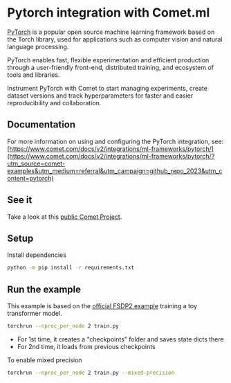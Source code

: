 # Pytorch integration with Comet.ml

[PyTorch](https://pytorch.org/) is a popular open source machine learning framework based on the Torch library, used for applications such as computer vision and natural language processing.

PyTorch enables fast, flexible experimentation and efficient production through a user-friendly front-end, distributed training, and ecosystem of tools and libraries.

Instrument PyTorch with Comet to start managing experiments, create dataset versions and track hyperparameters for faster and easier reproducibility and collaboration.

## Documentation

For more information on using and configuring the PyTorch integration, see: [https://www.comet.com/docs/v2/integrations/ml-frameworks/pytorch/](https://www.comet.com/docs/v2/integrations/ml-frameworks/pytorch/?utm_source=comet-examples&utm_medium=referral&utm_campaign=github_repo_2023&utm_content=pytorch)

## See it

Take a look at this [public Comet Project](https://www.comet.com/examples/comet-example-pytorch-fsdp2/view/new/panels).

## Setup

Install dependencies

```bash
python -m pip install -r requirements.txt
```

## Run the example

This example is based on the [official FSDP2 example](https://github.com/pytorch/examples/tree/main/distributed/FSDP2) training a toy transformer model.

```bash
torchrun --nproc_per_node 2 train.py
```

* For 1st time, it creates a "checkpoints" folder and saves state dicts there
* For 2nd time, it loads from previous checkpoints

To enable mixed precision

```bash
torchrun --nproc_per_node 2 train.py --mixed-precision
```

